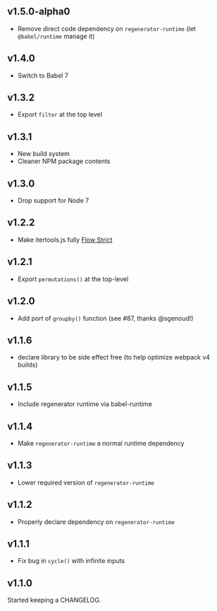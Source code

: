 v1.5.0-alpha0
-------------
* Remove direct code dependency on `regenerator-runtime` (let `@babel/runtime`
  manage it)

v1.4.0
------
* Switch to Babel 7

v1.3.2
------
* Export `filter` at the top level

v1.3.1
------
* New build system
* Cleaner NPM package contents

v1.3.0
------
* Drop support for Node 7

v1.2.2
------
* Make itertools.js fully [Flow Strict](https://flow.org/en/docs/strict/)

v1.2.1
------
* Export `permutations()` at the top-level

v1.2.0
------
* Add port of `groupby()` function (see #87, thanks @sgenoud!)

v1.1.6
------
* declare library to be side effect free (to help optimize webpack v4 builds)

v1.1.5
------
* Include regenerator runtime via babel-runtime

v1.1.4
------
* Make `regenerator-runtime` a normal runtime dependency

v1.1.3
------
* Lower required version of `regenerator-runtime`

v1.1.2
------
* Properly declare dependency on `regenerator-runtime`

v1.1.1
------
* Fix bug in `cycle()` with infinite inputs

v1.1.0
------
Started keeping a CHANGELOG.

